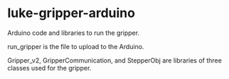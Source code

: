 # luke-gripper-arduino

Arduino code and libraries to run the gripper.

run_gripper is the file to upload to the Arduino.

Gripper_v2, GripperCommunication, and StepperObj are libraries of three classes used for the gripper.
